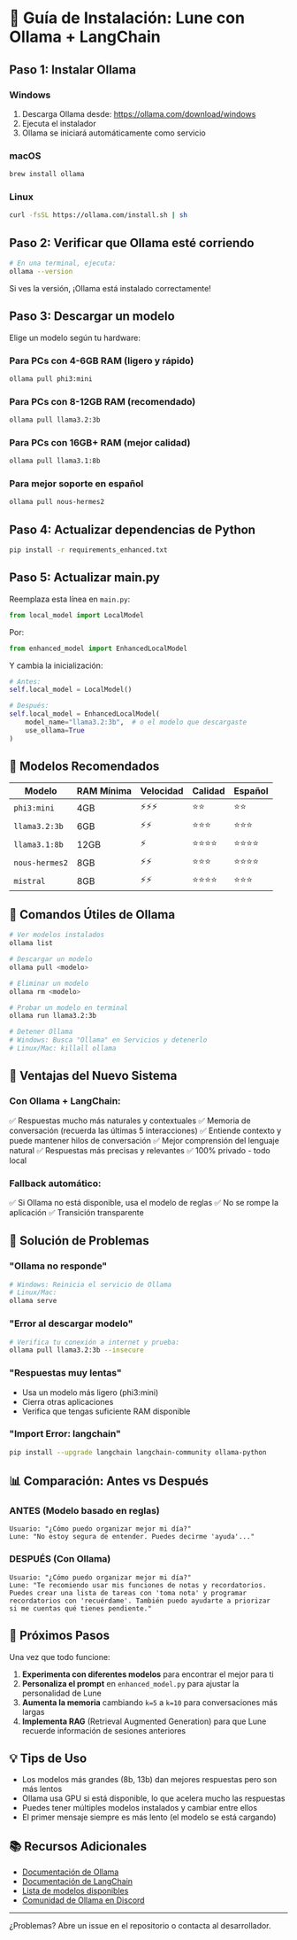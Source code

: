 # 🚀 Guía de Instalación: Lune con Ollama + LangChain

## Paso 1: Instalar Ollama

### Windows
1. Descarga Ollama desde: https://ollama.com/download/windows
2. Ejecuta el instalador
3. Ollama se iniciará automáticamente como servicio

### macOS
```bash
brew install ollama
```

### Linux
```bash
curl -fsSL https://ollama.com/install.sh | sh
```

## Paso 2: Verificar que Ollama esté corriendo

```bash
# En una terminal, ejecuta:
ollama --version
```

Si ves la versión, ¡Ollama está instalado correctamente!

## Paso 3: Descargar un modelo

Elige un modelo según tu hardware:

### Para PCs con 4-6GB RAM (ligero y rápido)
```bash
ollama pull phi3:mini
```

### Para PCs con 8-12GB RAM (recomendado)
```bash
ollama pull llama3.2:3b
```

### Para PCs con 16GB+ RAM (mejor calidad)
```bash
ollama pull llama3.1:8b
```

### Para mejor soporte en español
```bash
ollama pull nous-hermes2
```

## Paso 4: Actualizar dependencias de Python

```bash
pip install -r requirements_enhanced.txt
```

## Paso 5: Actualizar main.py

Reemplaza esta línea en `main.py`:
```python
from local_model import LocalModel
```

Por:
```python
from enhanced_model import EnhancedLocalModel
```

Y cambia la inicialización:
```python
# Antes:
self.local_model = LocalModel()

# Después:
self.local_model = EnhancedLocalModel(
    model_name="llama3.2:3b",  # o el modelo que descargaste
    use_ollama=True
)
```

## 🎯 Modelos Recomendados

| Modelo | RAM Mínima | Velocidad | Calidad | Español |
|--------|-----------|-----------|---------|---------|
| `phi3:mini` | 4GB | ⚡⚡⚡ | ⭐⭐ | ⭐⭐ |
| `llama3.2:3b` | 6GB | ⚡⚡ | ⭐⭐⭐ | ⭐⭐⭐ |
| `llama3.1:8b` | 12GB | ⚡ | ⭐⭐⭐⭐ | ⭐⭐⭐⭐ |
| `nous-hermes2` | 8GB | ⚡⚡ | ⭐⭐⭐ | ⭐⭐⭐⭐ |
| `mistral` | 8GB | ⚡⚡ | ⭐⭐⭐⭐ | ⭐⭐⭐ |

## 🔧 Comandos Útiles de Ollama

```bash
# Ver modelos instalados
ollama list

# Descargar un modelo
ollama pull <modelo>

# Eliminar un modelo
ollama rm <modelo>

# Probar un modelo en terminal
ollama run llama3.2:3b

# Detener Ollama
# Windows: Busca "Ollama" en Servicios y detenerlo
# Linux/Mac: killall ollama
```

## 🎨 Ventajas del Nuevo Sistema

### Con Ollama + LangChain:
✅ Respuestas mucho más naturales y contextuales
✅ Memoria de conversación (recuerda las últimas 5 interacciones)
✅ Entiende contexto y puede mantener hilos de conversación
✅ Mejor comprensión del lenguaje natural
✅ Respuestas más precisas y relevantes
✅ 100% privado - todo local

### Fallback automático:
✅ Si Ollama no está disponible, usa el modelo de reglas
✅ No se rompe la aplicación
✅ Transición transparente

## 🐛 Solución de Problemas

### "Ollama no responde"
```bash
# Windows: Reinicia el servicio de Ollama
# Linux/Mac:
ollama serve
```

### "Error al descargar modelo"
```bash
# Verifica tu conexión a internet y prueba:
ollama pull llama3.2:3b --insecure
```

### "Respuestas muy lentas"
- Usa un modelo más ligero (phi3:mini)
- Cierra otras aplicaciones
- Verifica que tengas suficiente RAM disponible

### "Import Error: langchain"
```bash
pip install --upgrade langchain langchain-community ollama-python
```

## 📊 Comparación: Antes vs Después

### ANTES (Modelo basado en reglas)
```
Usuario: "¿Cómo puedo organizar mejor mi día?"
Lune: "No estoy segura de entender. Puedes decirme 'ayuda'..."
```

### DESPUÉS (Con Ollama)
```
Usuario: "¿Cómo puedo organizar mejor mi día?"
Lune: "Te recomiendo usar mis funciones de notas y recordatorios. 
Puedes crear una lista de tareas con 'toma nota' y programar 
recordatorios con 'recuérdame'. También puedo ayudarte a priorizar 
si me cuentas qué tienes pendiente."
```

## 🚀 Próximos Pasos

Una vez que todo funcione:

1. **Experimenta con diferentes modelos** para encontrar el mejor para ti
2. **Personaliza el prompt** en `enhanced_model.py` para ajustar la personalidad de Lune
3. **Aumenta la memoria** cambiando `k=5` a `k=10` para conversaciones más largas
4. **Implementa RAG** (Retrieval Augmented Generation) para que Lune recuerde información de sesiones anteriores

## 💡 Tips de Uso

- Los modelos más grandes (8b, 13b) dan mejores respuestas pero son más lentos
- Ollama usa GPU si está disponible, lo que acelera mucho las respuestas
- Puedes tener múltiples modelos instalados y cambiar entre ellos
- El primer mensaje siempre es más lento (el modelo se está cargando)

## 📚 Recursos Adicionales

- [Documentación de Ollama](https://github.com/ollama/ollama)
- [Documentación de LangChain](https://python.langchain.com/)
- [Lista de modelos disponibles](https://ollama.com/library)
- [Comunidad de Ollama en Discord](https://discord.gg/ollama)

---

¿Problemas? Abre un issue en el repositorio o contacta al desarrollador.